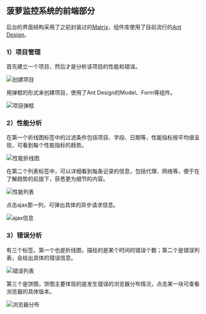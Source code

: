 ## 菠萝监控系统的前端部分

后台的界面结构采用了之前封装过的[Matrix](https://github.com/pwstrick/grape-skin)，组件库使用了目前流行的[Ant Design](https://ant.design/components/button-cn/)。

### 1）项目管理
首先建立一个项目，然后才是分析该项目的性能和错误。

![创建项目](https://github.com/pwstrick/pineapple/blob/master/client/public/img/ui/v1.0/1.png)

用弹框的形式来创建项目，使用了Ant Design的Model、Form等组件。

![项目弹框](https://github.com/pwstrick/pineapple/blob/master/client/public/img/ui/v1.0/2.png)

### 2）性能分析
在第一个折线图标签中的过滤条件包括项目、字段、日期等，性能指标按平均值呈现，可看到每个性能指标的趋势。

![性能折线图](https://github.com/pwstrick/pineapple/blob/master/client/public/img/ui/v1.0/3.png)

在第二个列表标签中，可以详细看到每条记录的信息，包括代理、网络等，便于在了解趋势的前提下，获悉更为细节的内容。

![性能列表](https://github.com/pwstrick/pineapple/blob/master/client/public/img/ui/v1.0/4.png)

点击ajax那一列，可弹出具体的异步请求信息。

![ajax信息](https://github.com/pwstrick/pineapple/blob/master/client/public/img/ui/v1.0/5.png)

### 3）错误分析
有三个标签，第一个也是折线图，描绘的是某个时间的错误个数；第二个是错误列表，会给出具体的错误信息。

![错误列表](https://github.com/pwstrick/pineapple/blob/master/client/public/img/ui/v1.0/6.png)

第三个是饼图，饼图主要体现的是发生错误的浏览器分布情况，点击某一块可查看浏览器的具体版本。

![浏览器分布](https://github.com/pwstrick/pineapple/blob/master/client/public/img/ui/v1.0/7.png)